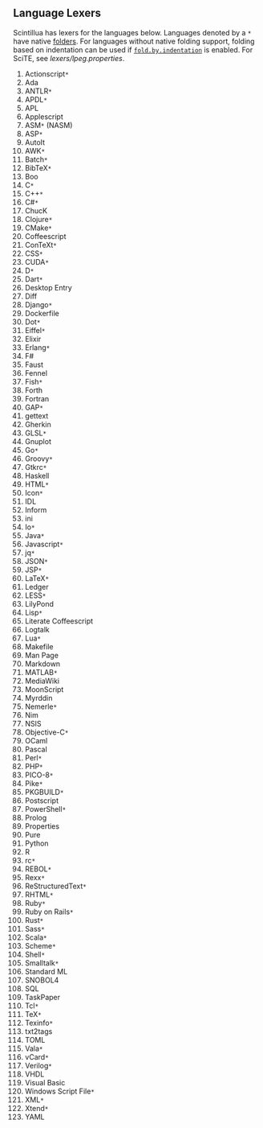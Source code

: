 ## Language Lexers

Scintillua has lexers for the languages below. Languages denoted by a `*` have
native [folders][]. For languages without native folding support, folding based
on indentation can be used if [`fold.by.indentation`][] is enabled. For SciTE,
see *lexers/lpeg.properties*.

1. Actionscript`*`
1. Ada
1. ANTLR`*`
1. APDL`*`
1. APL
1. Applescript
1. ASM`*` (NASM)
1. ASP`*`
1. AutoIt
1. AWK`*`
1. Batch`*`
1. BibTeX`*`
1. Boo
1. C`*`
1. C++`*`
1. C#`*`
1. ChucK
1. Clojure`*`
1. CMake`*`
1. Coffeescript
1. ConTeXt`*`
1. CSS`*`
1. CUDA`*`
1. D`*`
1. Dart`*`
1. Desktop Entry
1. Diff
1. Django`*`
1. Dockerfile
1. Dot`*`
1. Eiffel`*`
1. Elixir
1. Erlang`*`
1. F#
1. Faust
1. Fennel
1. Fish`*`
1. Forth
1. Fortran
1. GAP`*`
1. gettext
1. Gherkin
1. GLSL`*`
1. Gnuplot
1. Go`*`
1. Groovy`*`
1. Gtkrc`*`
1. Haskell
1. HTML`*`
1. Icon`*`
1. IDL
1. Inform
1. ini
1. Io`*`
1. Java`*`
1. Javascript`*`
1. jq`*`
1. JSON`*`
1. JSP`*`
1. LaTeX`*`
1. Ledger
1. LESS`*`
1. LilyPond
1. Lisp`*`
1. Literate Coffeescript
1. Logtalk
1. Lua`*`
1. Makefile
1. Man Page
1. Markdown
1. MATLAB`*`
1. MediaWiki
1. MoonScript
1. Myrddin
1. Nemerle`*`
1. Nim
1. NSIS
1. Objective-C`*`
1. OCaml
1. Pascal
1. Perl`*`
1. PHP`*`
1. PICO-8`*`
1. Pike`*`
1. PKGBUILD`*`
1. Postscript
1. PowerShell`*`
1. Prolog
1. Properties
1. Pure
1. Python
1. R
1. rc`*`
1. REBOL`*`
1. Rexx`*`
1. ReStructuredText`*`
1. RHTML`*`
1. Ruby`*`
1. Ruby on Rails`*`
1. Rust`*`
1. Sass`*`
1. Scala`*`
1. Scheme`*`
1. Shell`*`
1. Smalltalk`*`
1. Standard ML
1. SNOBOL4
1. SQL
1. TaskPaper
1. Tcl`*`
1. TeX`*`
1. Texinfo`*`
1. txt2tags
1. TOML
1. Vala`*`
1. vCard`*`
1. Verilog`*`
1. VHDL
1. Visual Basic
1. Windows Script File`*`
1. XML`*`
1. Xtend`*`
1. YAML

[folders]: api.html#code-folding
[`fold.by.indentation`]: manual.html#using-scintillua-with-other-apps
